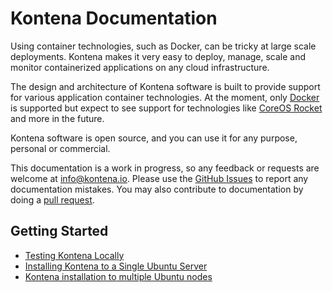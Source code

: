 # Kontena Documentation

Using container technologies, such as Docker, can be tricky at large scale deployments. Kontena makes it very easy to deploy, manage, scale and monitor containerized applications on any cloud infrastructure. 

The design and architecture of Kontena software is built to provide support for various application container technologies. At the moment, only [Docker](https://github.com/docker/docker) is supported but expect to see support for technologies like [CoreOS Rocket](https://github.com/coreos/rocket) and more in the future.

Kontena software is open source, and you can use it for any purpose, personal or commercial.

This documentation is a work in progress, so any feedback or requests are welcome at info@kontena.io. Please use the [GitHub Issues](https://github.com/kontena/docs/issues) to report any documentation mistakes. You may also contribute to documentation by doing a [pull request](https://help.github.com/articles/using-pull-requests/).

## Getting Started

* [Testing Kontena Locally](getting-started/local_testing.md)
* [Installing Kontena to a Single Ubuntu Server](getting-started/ubuntu_single_node.md)
* [Kontena installation to multiple Ubuntu nodes](getting-started/ubuntu_cluster.md)
